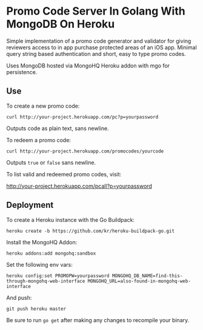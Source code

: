 Promo Code Server In Golang With MongoDB On Heroku
==================================================

Simple implementation of a promo code generator and validator for giving reviewers access to in app purchase protected areas of an iOS app. Minimal query string based authentication and short, easy to type promo codes.

Uses MongoDB hosted via MongoHQ Heroku addon with mgo for persistence.

Use
---

To create a new promo code:

`curl http://your-project.herokuapp.com/pc?p=yourpassword`

Outputs code as plain text, sans newline.

To redeem a promo code:

`curl http://your-project.herokuapp.com/promocodes/yourcode`

Outputs `true` or `false` sans newline.

To list valid and redeemed promo codes, visit:

http://your-project.herokuapp.com/pcall?p=yourpassword

Deployment
----------

To create a Heroku instance with the Go Buildpack:

`heroku create -b https://github.com/kr/heroku-buildpack-go.git`

Install the MongoHQ Addon:

`heroku addons:add mongohq:sandbox`

Set the following env vars:

`heroku config:set PROMOPW=yourpassword MONGOHQ_DB_NAME=find-this-through-mongohq-web-interface MONGOHQ_URL=also-found-in-mongohq-web-interface`

And push:

`git push heroku master`

Be sure to run `go get` after making any changes to recompile your binary.

